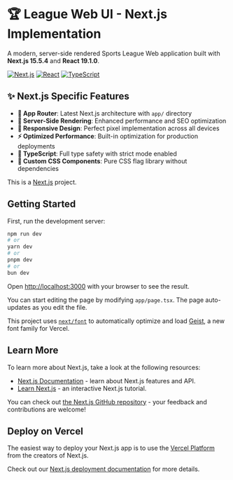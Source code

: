 # 🏆 League Web UI - Next.js Implementation

A modern, server-side rendered Sports League Web application built with **Next.js 15.5.4** and **React 19.1.0**.

[![Next.js](https://img.shields.io/badge/Next.js-15.5.4-black?style=flat-square&logo=nextdotjs)](https://nextjs.org/)
[![React](https://img.shields.io/badge/React-19.1.0-blue?style=flat-square&logo=react)](https://reactjs.org/)
[![TypeScript](https://img.shields.io/badge/TypeScript-5.7.3-blue?style=flat-square&logo=typescript)](https://www.typescriptlang.org/)

## ✨ Next.js Specific Features

- **🚀 App Router**: Latest Next.js architecture with `app/` directory
- **🔄 Server-Side Rendering**: Enhanced performance and SEO optimization
- **📱 Responsive Design**: Perfect pixel implementation across all devices
- **⚡ Optimized Performance**: Built-in optimization for production deployments
- **🎯 TypeScript**: Full type safety with strict mode enabled
- **🎨 Custom CSS Components**: Pure CSS flag library without dependencies

This is a [Next.js](https://nextjs.org) project.

## Getting Started

First, run the development server:

```bash
npm run dev
# or
yarn dev
# or
pnpm dev
# or
bun dev
```

Open [http://localhost:3000](http://localhost:3000) with your browser to see the result.

You can start editing the page by modifying `app/page.tsx`. The page auto-updates as you edit the file.

This project uses [`next/font`](https://nextjs.org/docs/app/building-your-application/optimizing/fonts) to automatically optimize and load [Geist](https://vercel.com/font), a new font family for Vercel.

## Learn More

To learn more about Next.js, take a look at the following resources:

- [Next.js Documentation](https://nextjs.org/docs) - learn about Next.js features and API.
- [Learn Next.js](https://nextjs.org/learn) - an interactive Next.js tutorial.

You can check out [the Next.js GitHub repository](https://github.com/vercel/next.js) - your feedback and contributions are welcome!

## Deploy on Vercel

The easiest way to deploy your Next.js app is to use the [Vercel Platform](https://vercel.com/new?utm_medium=default-template&filter=next.js&utm_source=create-next-app&utm_campaign=create-next-app-readme) from the creators of Next.js.

Check out our [Next.js deployment documentation](https://nextjs.org/docs/app/building-your-application/deploying) for more details.
